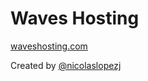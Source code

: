 # Waves Hosting

[waveshosting.com](https://waveshosting.com)

Created by [@nicolaslopezj](https://github.com/nicolaslopezj)
